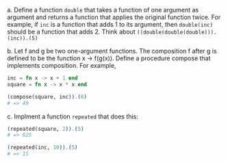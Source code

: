 a. Define a function `double` that takes a function of one argument as argument and
returns a function that applies the original function twice. For example, if `inc` is a function that adds 1 to its argument, then `double(inc)` should be a function that adds 2. Think about `((double(double(double))).(inc)).(5)`

b. Let f and g be two one-argument functions. The composition f after g is defined to be
the function x -> f(g(x)). Define a procedure compose that implements composition. For example,
```elixir
inc = fn x -> x + 1 end
square = fn x -> x * x end

(compose(square, inc)).(6)
# => 49
```

c. Implment a function `repeated` that does this:
```elixir
(repeated(square, 2)).(5)
# => 625

(repeated(inc, 10)).(5)
# => 15
```